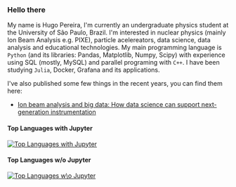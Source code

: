 ### Hello there

My name is Hugo Pereira, I'm currently an undergraduate physics student at the University of São Paulo, Brazil. I'm interested in nuclear physics (mainly Ion Beam Analysis e.g. PIXE), particle acelereators, data science, data analysis and educational technologies. My main programming language is `Python` (and its libraries: Pandas, Matplotlib, Numpy, Scipy) with experience using SQL (mostly, MySQL) and parallel programing with `C++`. I have been studying `Julia`, Docker, Grafana and its applications.

I've also published some few things in the recent years, you can find them here: 

  * [Ion beam analysis and big data: How data science can support next-generation instrumentation](https://doi.org/10.1016/j.nimb.2020.05.027)

#### Top Languages with Jupyter
[![Top Languages with Jupyter](https://github-readme-stats.vercel.app/api/top-langs/?username=hdcpereira&layout=compact&hide_title=true&hide=HTML,javascript,css,scss,cmake)](https://github.com/anuraghazra/github-readme-stats)
#### Top Languages w/o Jupyter
[![Top Languages w\o Jupyter](https://github-readme-stats.vercel.app/api/top-langs/?username=hdcpereira&layout=compact&hide_title=true&hide=jupyter%20notebook,HTML,javascript,css,scss,cmake)](https://github.com/anuraghazra/github-readme-stats)

